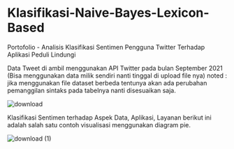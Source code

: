 # Klasifikasi-Naive-Bayes-Lexicon-Based
Portofolio - Analisis Klasifikasi Sentimen Pengguna Twitter Terhadap Aplikasi Peduli Lindungi

Data Tweet di ambil menggunakan API Twitter pada bulan September 2021 (Bisa menggunakan data milik sendiri nanti tinggal di upload file nya)
noted : jika menggunakan file dataset berbeda tentunya akan ada perubahan pemanggilan sintaks pada tabelnya nanti disesuaikan saja.


![download](https://user-images.githubusercontent.com/61422479/217458074-fda4eeee-d9b1-421d-82ad-b63374dbb642.png)<br>

Klasifikasi Sentimen terhadap Aspek Data, Aplikasi, Layanan berikut ini adalah salah satu contoh visualisasi menggunakan diagram pie.

![download (1)](https://user-images.githubusercontent.com/61422479/217458228-8f82933f-467d-4453-9502-858568b4da84.png)
